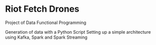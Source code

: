 # Riot Fetch Drones

Project of Data Functional Programming


Generation of data with a Python Script
Setting up a simple architecture using Kafka, Spark and Spark Streaming 
